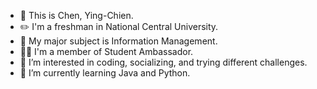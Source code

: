 - 👋 This is Chen, Ying-Chien.
- ✏️ I'm a freshman in National Central University.
- 📄 My major subject is Information Management.
- 💁‍♀️ I'm a member of Student Ambassador.
- 👀 I’m interested in coding, socializing, and trying different challenges.
- 🌱 I’m currently learning Java and Python. 


<!---
ccathyy/ccathyy is a ✨ special ✨ repository because its `README.md` (this file) appears on your GitHub profile.
You can click the Preview link to take a look at your changes.
--->
